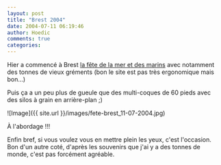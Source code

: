 ```yaml
---
layout: post
title: "Brest 2004"
date: 2004-07-11 06:19:46
author: Hoedic
comments: true
categories: 
---
```



Hier a commencé à Brest [la fête de la mer et des marins](http://www.brest2004.fr/) avec notamment des tonnes de vieux gréments (bon le site est pas très ergonomique mais bon...)

Puis ça a un peu plus de gueule que des multi-coques de 60 pieds avec des silos à grain en arrière-plan ;)

![Image]({{ site.url }}/images/fete-brest_11-07-2004.jpg)
<div class="photoattrib">À l'abordage !!!</div>



Enfin bref, si vous voulez vous en mettre plein les yeux, c'est l'occasion. Bon d'un autre coté, d'après les souvenirs que j'ai y a des tonnes de monde, c'est pas forcément agréable.